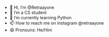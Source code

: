 - 👋 Hi, I’m @Retraayone
- 👀 I’m a CS student
- 🌱 I’m currently learning Python
- 📫 How to reach me on instagram @retraayone
- 😄 Pronouns: He/Him


<!---
Retraayone/Retraayone is a ✨ special ✨ repository because its `README.md` (this file) appears on your GitHub profile.
You can click the Preview link to take a look at your changes.
--->
